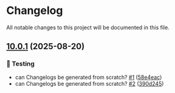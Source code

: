 # Changelog

All notable changes to this project will be documented in this file.

## [10.0.1](https://github.com/Wolkenfarmer/Test_semantic/compare/v10.0.0...v10.0.1) (2025-08-20)

### 🧪 Testing

* can Changelogs be generated from scratch? [#1](https://github.com/Wolkenfarmer/Test_semantic/issues/1) ([58e4eac](https://github.com/Wolkenfarmer/Test_semantic/commit/58e4eac1227e6a4d0452a17c04690869524bb7b7))
* can Changelogs be generated from scratch? [#2](https://github.com/Wolkenfarmer/Test_semantic/issues/2) ([390d245](https://github.com/Wolkenfarmer/Test_semantic/commit/390d2458254293c57b06c9fd93bcdf9f20102ae8))
